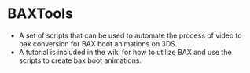# BAXTools
 * A set of scripts that can be used to automate the process of video to bax conversion for BAX boot animations on 3DS.
 * A tutorial is included in the wiki for how to utilize BAX and use the scripts to create bax boot animations.
